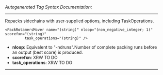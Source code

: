 _Autogenerated Tag Syntax Documentation:_

---
Repacks sidechains with user-supplied options, including TaskOperations.

```
<PackRotamersMover name="(string)" nloop="(non_negative_integer; 1)" scorefxn="(string)"
         task_operations="(string)" />
```

-   **nloop**: Equivalent to "-ndruns".Number of complete packing runs before an output (best score) is produced.
-   **scorefxn**: XRW TO DO
-   **task_operations**: XRW TO DO

---
